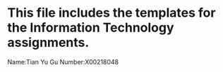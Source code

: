 # This file includes the templates for the Information Technology assignments.
Name:Tian Yu Gu
Number:X00218048